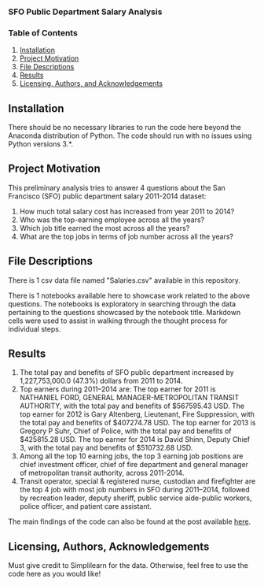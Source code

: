### SFO Public Department Salary Analysis

### Table of Contents

1. [Installation](#installation)
2. [Project Motivation](#motivation)
3. [File Descriptions](#files)
4. [Results](#results)
5. [Licensing, Authors, and Acknowledgements](#licensing)

## Installation <a name="installation"></a>

There should be no necessary libraries to run the code here beyond the Anaconda distribution of Python.  The code should run with no issues using Python versions 3.*.

## Project Motivation<a name="motivation"></a>

This preliminary analysis tries to answer 4 questions about the San Francisco (SFO) public department salary 2011-2014 dataset:

1. How much total salary cost has increased from year 2011 to 2014?
2. Who was the top-earning employee across all the years?
3. Which job title earned the most across all the years?
4. What are the top jobs in terms of job number across all the years?

## File Descriptions <a name="files"></a>

There is 1 csv data file named "Salaries.csv" available in this repository.

There is 1 notebooks available here to showcase work related to the above questions.  The notebooks is exploratory in searching through the data pertaining to the questions showcased by the notebook title.  Markdown cells were used to assist in walking through the thought process for individual steps.  

## Results<a name="results"></a>

1. The total pay and benefits of SFO public department increased by 1,227,753,000.0 (47.3%) dollars from 2011 to 2014.
2. Top earners during 2011–2014 are:
The top earner for 2011 is NATHANIEL FORD, GENERAL MANAGER-METROPOLITAN TRANSIT AUTHORITY, with the total pay and benefits of $567595.43 USD.
The top earner for 2012 is Gary Altenberg, Lieutenant, Fire Suppression, with the total pay and benefits of $407274.78 USD.
The top earner for 2013 is Gregory P Suhr, Chief of Police, with the total pay and benefits of $425815.28 USD.
The top earner for 2014 is David Shinn, Deputy Chief 3, with the total pay and benefits of $510732.68 USD.
3. Among all the top 10 earning jobs, the top 3 earning job positions are chief investment officer, chief of fire department and general manager of metropolitan transit authority, across 2011-2014.
4. Transit operator, special & registered nurse, custodian and firefighter are the top 4 job with most job numbers in SFO during 2011–2014, followed by recreation leader, deputy sheriff, public service aide-public workers, police officer, and patient care assistant.

The main findings of the code can also be found at the post available [here](https://yanliu888.medium.com/san-francisco-sfo-public-department-salary-analysis-de8a338080c0).

## Licensing, Authors, Acknowledgements<a name="licensing"></a>

Must give credit to Simplilearn for the data.  Otherwise, feel free to use the code here as you would like! 
